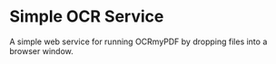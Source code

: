 # Simple OCR Service

A simple web service for running OCRmyPDF by dropping files into a browser window.


